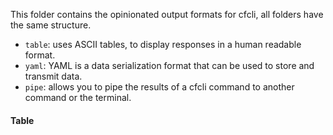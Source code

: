 This folder contains the opinionated output formats for cfcli, all folders have the same structure.

- `table`: uses ASCII tables, to display responses in a human readable format.
- `yaml`: YAML is a data serialization format that can be used to store and transmit data.
- `pipe`: allows you to pipe the results of a cfcli command to another command or the terminal.

#### Table

